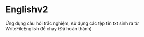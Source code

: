 # Englishv2

Ứng dụng câu hỏi trắc nghiệm, sử dụng các tệp tin txt sinh ra từ WriteFileEnglish để chạy (Đã hoàn thành)
